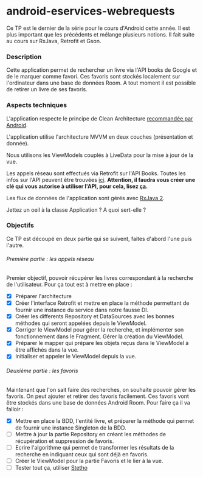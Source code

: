 # android-eservices-webrequests

Ce TP est le dernier de la série pour le cours d'Android cette année.
Il est plus important que les précédents et mélange plusieurs notions.
Il fait suite au cours sur RxJava, Retrofit et Gson.

### Description
Cette application permet de rechercher un livre via l'API books de Google et de le marquer comme favori.
Ces favoris sont stockés localement sur l'ordinateur dans une base de données Room. 
A tout moment il est possible de retirer un livre de ses favoris.

### Aspects techniques
L'application respecte le principe de Clean Architecture [recommandée par Android](https://developer.android.com/jetpack/docs/guide#recommended-app-arch). 

L'application utilise l'architecture MVVM en deux couches (présentation et donnée).

Nous utilisons les ViewModels couplés à LiveData pour la mise à jour de la vue.

Les appels réseau sont effectués via Retrofit sur l'API Books.
Toutes les infos sur l'API peuvent être trouvées [ici](https://developers.google.com/books/docs/v1/using). 
**Attention, il faudra vous créer une clé qui vous autorise à utiliser l'API, pour cela, lisez [ça](https://cloud.google.com/docs/authentication/api-keys?visit_id=637031972070460939-2253245193&rd=1).** 


Les flux de données de l'application sont gérés avec [RxJava 2](https://github.com/ReactiveX/RxJava). 


Jettez un oeil à la classe Application ? A quoi sert-elle ?


### Objectifs
Ce TP est découpé en deux partie qui se suivent, faites d'abord l'une puis l'autre.

###### Première partie : les appels réseau
Premier objectif, pouvoir récupérer les livres correspondant à la recherche de l'utilisateur.
Pour ça tout est à mettre en place :
- [x] Préparer l'architecture
- [x] Créer l'interface Retrofit et mettre en place la méthode permettant de fournir une instance du service dans notre fausse DI.
- [x] Créer les differents Repository et DataSources avec les bonnes méthodes qui seront appelées depuis le ViewModel.
- [x] Corriger le ViewModel pour gérer la recherche, et implémenter son fonctionnement dans le Fragment. Gérer la création du ViewModel.
- [x] Préparer le mapper qui prépare les objets reçus dans le ViewModel à être affichés dans la vue.
- [x] Initialiser et appeler le ViewModel depuis la vue.

###### Deuxième partie : les favoris
Maintenant que l'on sait faire des recherches, on souhaite pouvoir gérer les favoris. 
On peut ajouter et retirer des favoris facilement.
Ces favoris vont être stockés dans une base de données Android Room.
Pour faire ça il va falloir :
- [x] Mettre en place la BDD, l'entité livre, et préparer la méthode qui permet de fournir une instance Singleton de la BDD.
- [ ] Mettre à jour la partie Repository en créant les méthodes de récupération et suppression de favoris.
- [ ] Ecrire l'algorithme qui permet de transformer les résultats de la recherche en indiquant ceux qui sont déjà en favoris.
- [ ] Créer le ViewModel pour la partie Favoris et le lier à la vue.
- [ ] Tester tout ça, utiliser [Stetho](http://facebook.github.io/stetho/) 